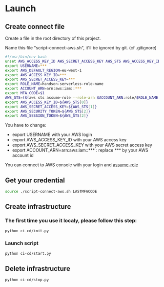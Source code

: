 # Launch

## Create connect file

Create a file in the root directory of this project.

Name this file "script-connect-aws.sh", it'll be ignored by git. (cf .gitignore)

```bash
#!/usr/bin/env bash
unset AWS_ACCESS_KEY_ID AWS_SECRET_ACCESS_KEY AWS_STS AWS_ACCESS_KEY_ID AWS_SECRET_ACCESS_KEY AWS_SECURITY_TOKEN AWS_SESSION_TOKEN
export USERNAME=***
export AWS_DEFAULT_REGION=eu-west-1
export AWS_ACCESS_KEY_ID=***
export AWS_SECRET_ACCESS_KEY=***
export ROLE_NAME=handson-serverless-role-name
export ACCOUNT_ARN=arn:aws:iam::***
export MFA_CODE=$1
AWS_STS=($(aws sts assume-role --role-arn $ACCOUNT_ARN:role/$ROLE_NAME --serial-number $ACCOUNT_ARN:mfa/$USERNAME --query '[Credentials.AccessKeyId,Credentials.SecretAccessKey,Credentials.SessionToken,Credentials.Expiration]' --output text --token-code $MFA_CODE --role-session-name $ROLE_NAME))
export AWS_ACCESS_KEY_ID=${AWS_STS[0]}
export AWS_SECRET_ACCESS_KEY=${AWS_STS[1]}
export AWS_SECURITY_TOKEN=${AWS_STS[2]}
export AWS_SESSION_TOKEN=${AWS_STS[2]}
```

You have to change: 
- export USERNAME with your AWS login
- export AWS_ACCESS_KEY_ID with your AWS access key
- export AWS_SECRET_ACCESS_KEY with your AWS secret access key
- export ACCOUNT_ARN=arn:aws:iam::*** : replace *** by your AWS account id

You can connect to AWS console with your login and [assume-role](https://signin.aws.amazon.com/switchrole?roleName=handson-serverless-role-name&account=wescalefr&displayName=HandsonServerlessRole@WeSCale.fr)

## Get your credential

```bash
source ./script-connect-aws.sh LASTMFACODE
```

## Create infrastructure

### The first time you use it localy, please follow this step:
```bash
python ci-cd/init.py
```

### Launch script

```bash
python ci-cd/start.py
```

## Delete infrastructure

```bash
python ci-cd/stop.py
```
